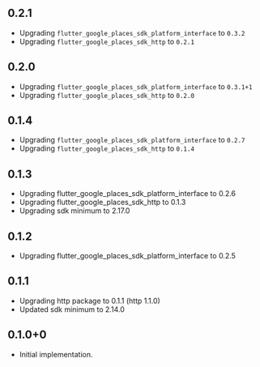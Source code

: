 ## 0.2.1

* Upgrading `flutter_google_places_sdk_platform_interface` to `0.3.2`
* Upgrading `flutter_google_places_sdk_http` to `0.2.1`

## 0.2.0

* Upgrading `flutter_google_places_sdk_platform_interface` to `0.3.1+1`
* Upgrading `flutter_google_places_sdk_http` to `0.2.0`

## 0.1.4

* Upgrading `flutter_google_places_sdk_platform_interface` to `0.2.7`
* Upgrading `flutter_google_places_sdk_http` to `0.1.4`

## 0.1.3

* Upgrading flutter_google_places_sdk_platform_interface to 0.2.6
* Upgrading flutter_google_places_sdk_http to 0.1.3
* Upgrading sdk minimum to 2.17.0

## 0.1.2

* Upgrading flutter_google_places_sdk_platform_interface to 0.2.5

## 0.1.1

* Upgrading http package to 0.1.1 (http 1.1.0)
* Updated sdk minimum to 2.14.0

## 0.1.0+0

* Initial implementation.
